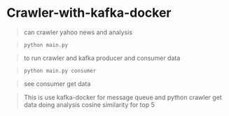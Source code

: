 # Crawler-with-kafka-docker

> can crawler yahoo news and analysis

> ```python main.py```  

> to run crawler and kafka producer and consumer data

> ``` python main.py consumer ```  

> see consumer get data

> This is use kafka-docker for message queue and python crawler get data 
> doing analysis cosine similarity for top 5 
